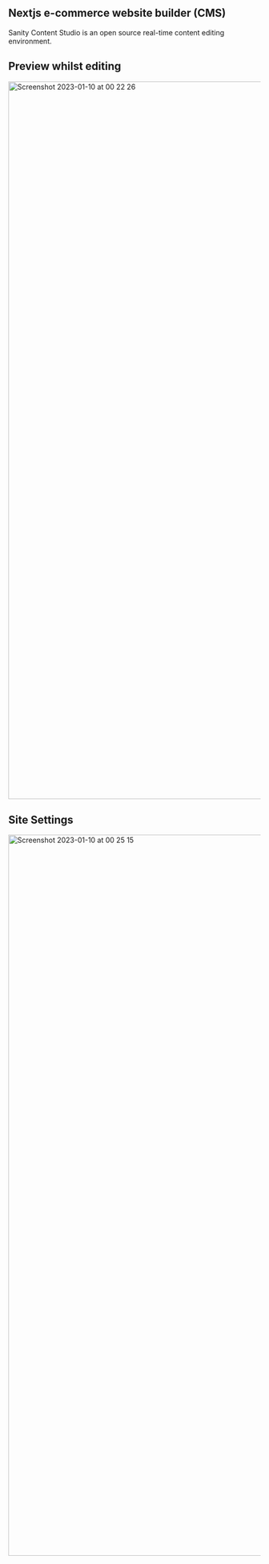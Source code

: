 ## Nextjs e-commerce website builder (CMS)

Sanity Content Studio is an open source real-time content editing environment.

## Preview whilst editing

<img width="1430" alt="Screenshot 2023-01-10 at 00 22 26" src="https://user-images.githubusercontent.com/71337767/211434206-61b4374d-5936-41c7-b67a-2b7e824fa0c2.png">

## Site Settings

<img width="1437" alt="Screenshot 2023-01-10 at 00 25 15" src="https://user-images.githubusercontent.com/71337767/211434477-f9522a4b-e0b4-404d-9f6d-8b8c3d8889f0.png">
